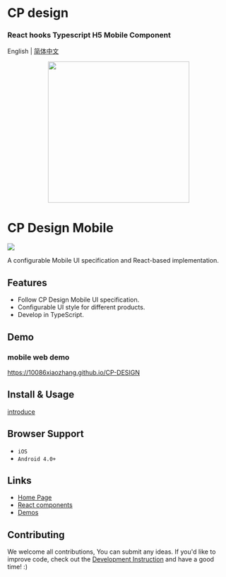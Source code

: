 # CP design

### React hooks Typescript H5 Mobile Component

English | [简体中文](./README.zh-CN.md)

<p align="center">
  <a href="https://10086xiaozhang.github.io/CP-DESIGN">
    <img width="320" src="https://github.com/10086XIAOZHANG/CP-WEB-SOURCE-PlATFORM/blob/master/src/assets/bases/logo.png">
  </a>
</p>

# CP Design Mobile

[![](https://img.shields.io/travis/ant-design/ant-design-mobile.svg?style=flat-square)](https://10086xiaozhang.github.io/CP-DESIGN)

A configurable Mobile UI specification and React-based implementation.

## Features

- Follow CP Design Mobile UI specification.
- Configurable UI style for different products.
- Develop in TypeScript.

## Demo

### mobile web demo

https://10086xiaozhang.github.io/CP-DESIGN

## Install & Usage

[introduce](docs/react/introduce.en-US.md#安装)

## Browser Support

- `iOS`
- `Android 4.0+`

## Links

- [Home Page](https://10086xiaozhang.github.io/CP-DESIGN)
- [React components](https://10086xiaozhang.github.io/CP-DESIGN)
- [Demos](https://10086xiaozhang.github.io/CP-DESIGN)

## Contributing

We welcome all contributions, You can submit any ideas. If you'd like to improve code, check out the [Development Instruction](https://10086xiaozhang.github.io/CP-DESIGN) and have a good time! :)
